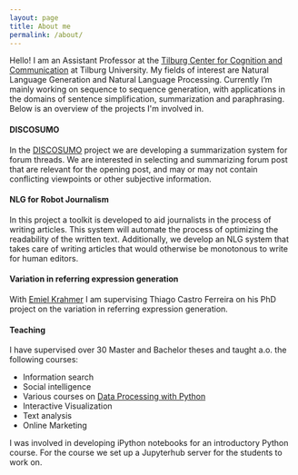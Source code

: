 ```yaml
---
layout: page
title: About me
permalink: /about/
---
```


Hello! I am an Assistant Professor at the [Tilburg Center for Cognition and Communication][ticc] at Tilburg University. My fields of interest are Natural Language Generation and Natural Language Processing. Currently I’m mainly working on sequence to sequence generation, with applications in the domains of sentence simplification, summarization and paraphrasing. Below is an overview of the projects I'm involved in.


#### DISCOSUMO

In the [DISCOSUMO][discosumo] project we are developing a summarization system for forum threads. We are interested in selecting and summarizing forum post that are relevant for the opening post, and may or may not contain conflicting viewpoints or other subjective information.

#### NLG for Robot Journalism
In this project a toolkit is developed to aid journalists in the process of writing articles. This system will automate the process of optimizing the readability of the written text. Additionally, we develop an NLG system that takes care of writing articles that would otherwise be monotonous to write for human editors.

#### Variation in referring expression generation

With [Emiel Krahmer][emiel] I am supervising Thiago Castro Ferreira on his PhD project on the variation in referring expression generation. 

#### Teaching
I have supervised over 30 Master and Bachelor theses and taught a.o. the following courses:

* Information search 
* Social intelligence
* Various courses on [Data Processing with Python][pythoncourse]
* Interactive Visualization
* Text analysis
* Online Marketing

I was involved in developing iPython notebooks for an introductory Python course. For the course we set up a Jupyterhub server for the students to work on.



[ticc]: https://www.tilburguniversity.edu/research/institutes-and-research-groups/ticc/
[discosumo]: http://discosumo.ruhosting.nl
[emiel]: http://www.emielkrahmer.nl/
[pythoncourse]: https://github.com/kadarakos/python-course


